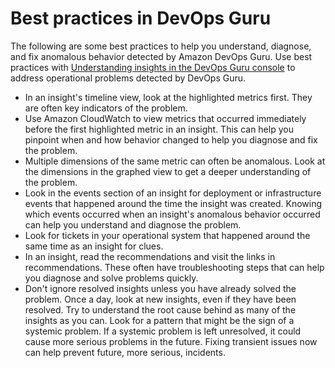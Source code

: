 # Best practices in DevOps Guru<a name="best-practices"></a>

The following are some best practices to help you understand, diagnose, and fix anomalous behavior detected by Amazon DevOps Guru\. Use best practices with [Understanding insights in the DevOps Guru console](working-with-insights.md#understanding-insights-console) to address operational problems detected by DevOps Guru\.
+ In an insight's timeline view, look at the highlighted metrics first\. They are often key indicators of the problem\. 
+ Use Amazon CloudWatch to view metrics that occurred immediately before the first highlighted metric in an insight\. This can help you pinpoint when and how behavior changed to help you diagnose and fix the problem\. 
+ Multiple dimensions of the same metric can often be anomalous\. Look at the dimensions in the graphed view to get a deeper understanding of the problem\. 
+ Look in the events section of an insight for deployment or infrastructure events that happened around the time the insight was created\. Knowing which events occurred when an insight's anomalous behavior occurred can help you understand and diagnose the problem\. 
+ Look for tickets in your operational system that happened around the same time as an insight for clues\. 
+ In an insight, read the recommendations and visit the links in recommendations\. These often have troubleshooting steps that can help you diagnose and solve problems quickly\. 
+ Don't ignore resolved insights unless you have already solved the problem\. Once a day, look at new insights, even if they have been resolved\. Try to understand the root cause behind as many of the insights as you can\. Look for a pattern that might be the sign of a systemic problem\. If a systemic problem is left unresolved, it could cause more serious problems in the future\. Fixing transient issues now can help prevent future, more serious, incidents\. 